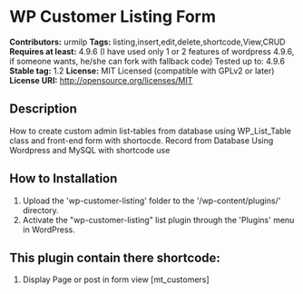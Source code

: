 # WP Customer Listing Form
**Contributors:** urmilp
**Tags:** listing,insert,edit,delete,shortcode,View,CRUD 
**Requires at least:** 4.9.6
(I have used only 1 or 2 features of wordpress 4.9.6, if someone wants, he/she can fork with fallback code) Tested up to: 4.9.6
**Stable tag:** 1.2
**License:** MIT Licensed (compatible with GPLv2 or later)
**License URI:** http://opensource.org/licenses/MIT

## Description ##
How to create custom admin list-tables from database using WP_List_Table class and front-end form with shortocde.
Record from Database Using Wordpress and MySQL with shortcode use

## How to Installation ##
1. Upload the 'wp-customer-listing' folder to the '/wp-content/plugins/' directory.
2. Activate the "wp-customer-listing" list plugin through the 'Plugins' menu in WordPress.

## This plugin contain there shortcode: ##
1) Display Page or post in form view [mt_customers]


